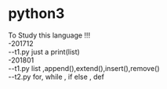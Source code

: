 # python3
To Study this language !!!<br>
-201712<br>
--t1.py just a print(list)<br>
-201801<br>
--t1.py list ,append(),extend(),insert(),remove()<br>
--t2.py for, while , if else , def <br>